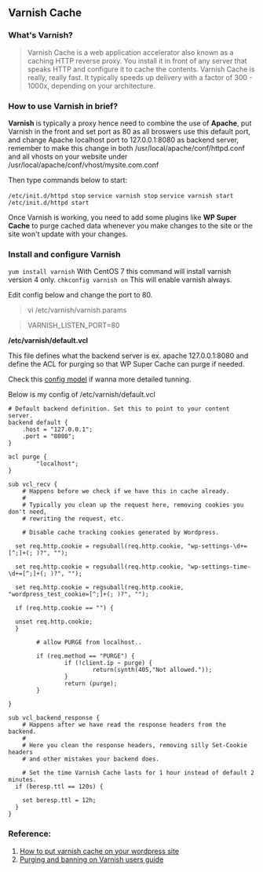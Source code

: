 ## Varnish Cache ##

### What's Varnish? ###

> Varnish Cache is a web application accelerator also known as a caching HTTP reverse proxy. You install it in front of any server that speaks HTTP and configure it to cache the contents. Varnish Cache is really, really fast. It typically speeds up delivery with a factor of 300 - 1000x, depending on your architecture. 

### How to use Varnish in brief? ###

**Varnish** is typically a proxy hence need to combine the use of **Apache**, put Varnish in the front and set port as 80 as all broswers use this default port, and change Apache localhost port to 127.0.0.1:8080 as backend server, remember to make this change in both /usr/local/apache/conf/httpd.conf and all vhosts on your website under /usr/local/apache/conf/vhost/mysite.com.conf

Then type commands below to start:

`/etc/init.d/httpd stop`
`service varnish stop`
`service varnish start`
`/etc/init.d/httpd start`

Once Varnish is working, you need to add some plugins like **WP Super Cache** to purge cached data whenever you make changes to the site or the site won't update with your changes.

### Install and configure Varnish ##

`yum install varnish` With CentOS 7 this command will install varnish version 4 only.
`chkconfig varnish on` This will enable varnish always.

Edit config below and change the port to 80.

> vi /etc/varnish/varnish.params

> VARNISH_LISTEN_PORT=80

**/etc/varnish/default.vcl**

This file defines what the backend server is ex. apache 127.0.0.1:8080 and define the ACL for purging so that WP Super Cache can purge if needed.

Check this [config model](https://wiki.mikejung.biz/Varnish) if wanna more detailed tunning.

Below is my config of /etc/varnish/default.vcl

```
# Default backend definition. Set this to point to your content server.
backend default {
    .host = "127.0.0.1";
    .port = "8080";
}

acl purge {
        "localhost";
}

sub vcl_recv {
    # Happens before we check if we have this in cache already.
    #
    # Typically you clean up the request here, removing cookies you don't need,
    # rewriting the request, etc.

    # Disable cache tracking cookies generated by Wordpress.

  set req.http.cookie = regsuball(req.http.cookie, "wp-settings-\d+=[^;]+(; )?", "");

  set req.http.cookie = regsuball(req.http.cookie, "wp-settings-time-\d+=[^;]+(; )?", "");

  set req.http.cookie = regsuball(req.http.cookie, "wordpress_test_cookie=[^;]+(; )?", "");

  if (req.http.cookie == "") {

  unset req.http.cookie;
  }

        # allow PURGE from localhost..

        if (req.method == "PURGE") {
                if (!client.ip ~ purge) {
                        return(synth(405,"Not allowed."));
                }
                return (purge);
        }

}

sub vcl_backend_response {
    # Happens after we have read the response headers from the backend.
    #
    # Here you clean the response headers, removing silly Set-Cookie headers
    # and other mistakes your backend does.

    # Set the time Varnish Cache lasts for 1 hour instead of default 2 minutes.
  if (beresp.ttl == 120s) {

    set beresp.ttl = 12h;
  }
}
```

### Reference: ###
1. [How to put varnish cache on your wordpress site](https://blog.pair.com/2017/09/08/put-varnish-cache-wordpress-site/)
2. [Purging and banning on Varnish users guide](https://varnish-cache.org/docs/trunk/users-guide/purging.html)
